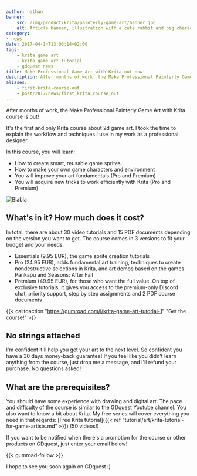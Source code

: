 ```yaml
---
author: nathan
banner: 
    src: /img/product/krita/painterly-game-art/banner.jpg
    alt: Article banner, illustration with a cute rabbit and pig character in front of a forest
category:
- news
date: 2017-04-14T13:06:14+02:00
tags:
    - krita game art
    - krita game art tutorial
    - gdquest news
title: Make Professional Game Art with Krita out now!
description: After months of work, the Make Professional Painterly Game Art with Krita course is out! It's the first and only Krita course about 2d game art.
aliases:
    - first-krita-course-out
    - post/2017/news/first_krita_course_out
---
```


After months of work, the Make Professional Painterly Game Art with Krita course is out!

It's the first and only Krita course about 2d game art. I took the time to explain the workflow and techniques I use in my work as a professional designer.

In this course, you will learn:

- How to create smart, reusable game sprites
- How to make your own game characters and environment
- You will improve your art fundamentals (Pro and Premium)
- You will acquire new tricks to work efficiently with Krita (Pro and Premium)

![Blabla](/img/product/krita/painterly-game-art/demo.jpg)

## What's in it? How much does it cost?

In total, there are about 30 video tutorials and 15 PDF documents depending on the version you want to get. The course comes in 3 versions to fit your budget and your needs: 

- Essentials (9.95 EUR), the game sprite creation tutorials
- Pro (24.95 EUR), adds fundamental art training, techniques to create nondestructive selections in Krita, and art demos based on the games Pankapu and Seasons: After Fall
- Premium (49.95 EUR), for those who want the full value. On top of exclusive tutorials, it gives you access to the premium-only Discord chat, priority support, step by step assignments and 2 PDF course documents

{{< calltoaction "https://gumroad.com/l/krita-game-art-tutorial-1" "Get the course!" >}}

## No strings attached

I'm confident it'll help you get your art to the next level. So confident you have a 30 days money-back guarantee! If you feel like you didn't learn anything from the course, just drop me a message, and I'll refund your purchase. No questions asked!

## What are the prerequisites?

You should have some experience with drawing and digital art. The pace and difficulty of the course is similar to the [GDquest Youtube channel](http://youtube.com/c/gdquest).
You also want to know a bit about Krita. My free series will cover everything you need in that regards: [Free Krita tutorial]({{< ref "tutorial/art/krita-tutorial-for-game-artists.md" >}}) (50 videos!)

If you want to be notified when there's a promotion for the course or other products on GDquest, just enter your email below!

{{< gumroad-follow >}}

I hope to see you soon again on GDquest :)